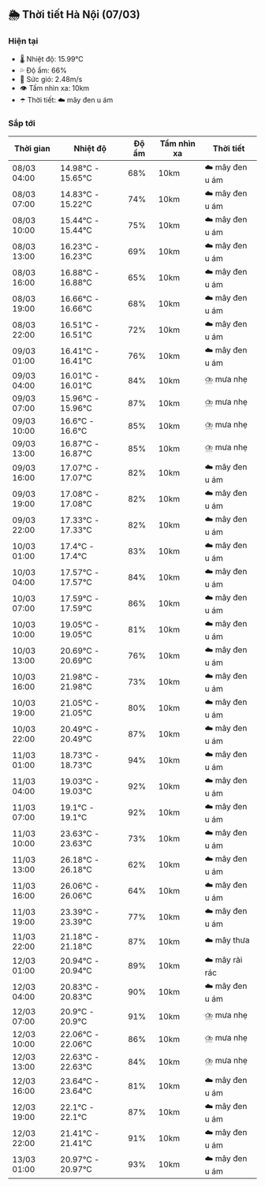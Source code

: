 ## 🌦️ Thời tiết Hà Nội (07/03)

### Hiện tại

- 🌡️ Nhiệt độ: 15.99℃
- 💦 Độ ẩm: 66%
- 💨 Sức gió: 2.48m/s
- 👁️ Tầm nhìn xa: 10km
- ☂️ Thời tiết: ☁️ mây đen u ám

### Sắp tới

| Thời gian | Nhiệt độ | Độ ẩm | Tầm nhìn xa | Thời tiết |
| --- | --- | --- | --- | --- |
| 08/03 04:00 | 14.98℃ - 15.65℃ | 68% | 10km | ☁️ mây đen u ám |
| 08/03 07:00 | 14.83℃ - 15.22℃ | 74% | 10km | ☁️ mây đen u ám |
| 08/03 10:00 | 15.44℃ - 15.44℃ | 75% | 10km | ☁️ mây đen u ám |
| 08/03 13:00 | 16.23℃ - 16.23℃ | 69% | 10km | ☁️ mây đen u ám |
| 08/03 16:00 | 16.88℃ - 16.88℃ | 65% | 10km | ☁️ mây đen u ám |
| 08/03 19:00 | 16.66℃ - 16.66℃ | 68% | 10km | ☁️ mây đen u ám |
| 08/03 22:00 | 16.51℃ - 16.51℃ | 72% | 10km | ☁️ mây đen u ám |
| 09/03 01:00 | 16.41℃ - 16.41℃ | 76% | 10km | ☁️ mây đen u ám |
| 09/03 04:00 | 16.01℃ - 16.01℃ | 84% | 10km | ⛈️ mưa nhẹ |
| 09/03 07:00 | 15.96℃ - 15.96℃ | 87% | 10km | ⛈️ mưa nhẹ |
| 09/03 10:00 | 16.6℃ - 16.6℃ | 85% | 10km | ⛈️ mưa nhẹ |
| 09/03 13:00 | 16.87℃ - 16.87℃ | 85% | 10km | ⛈️ mưa nhẹ |
| 09/03 16:00 | 17.07℃ - 17.07℃ | 82% | 10km | ☁️ mây đen u ám |
| 09/03 19:00 | 17.08℃ - 17.08℃ | 82% | 10km | ☁️ mây đen u ám |
| 09/03 22:00 | 17.33℃ - 17.33℃ | 82% | 10km | ☁️ mây đen u ám |
| 10/03 01:00 | 17.4℃ - 17.4℃ | 83% | 10km | ☁️ mây đen u ám |
| 10/03 04:00 | 17.57℃ - 17.57℃ | 84% | 10km | ☁️ mây đen u ám |
| 10/03 07:00 | 17.59℃ - 17.59℃ | 86% | 10km | ☁️ mây đen u ám |
| 10/03 10:00 | 19.05℃ - 19.05℃ | 81% | 10km | ☁️ mây đen u ám |
| 10/03 13:00 | 20.69℃ - 20.69℃ | 76% | 10km | ☁️ mây đen u ám |
| 10/03 16:00 | 21.98℃ - 21.98℃ | 73% | 10km | ☁️ mây đen u ám |
| 10/03 19:00 | 21.05℃ - 21.05℃ | 80% | 10km | ☁️ mây đen u ám |
| 10/03 22:00 | 20.49℃ - 20.49℃ | 87% | 10km | ☁️ mây đen u ám |
| 11/03 01:00 | 18.73℃ - 18.73℃ | 94% | 10km | ☁️ mây đen u ám |
| 11/03 04:00 | 19.03℃ - 19.03℃ | 92% | 10km | ☁️ mây đen u ám |
| 11/03 07:00 | 19.1℃ - 19.1℃ | 92% | 10km | ☁️ mây đen u ám |
| 11/03 10:00 | 23.63℃ - 23.63℃ | 73% | 10km | ☁️ mây đen u ám |
| 11/03 13:00 | 26.18℃ - 26.18℃ | 62% | 10km | ☁️ mây đen u ám |
| 11/03 16:00 | 26.06℃ - 26.06℃ | 64% | 10km | ☁️ mây đen u ám |
| 11/03 19:00 | 23.39℃ - 23.39℃ | 77% | 10km | ☁️ mây đen u ám |
| 11/03 22:00 | 21.18℃ - 21.18℃ | 87% | 10km | ☁️ mây thưa |
| 12/03 01:00 | 20.94℃ - 20.94℃ | 89% | 10km | ☁️ mây rải rác |
| 12/03 04:00 | 20.83℃ - 20.83℃ | 90% | 10km | ☁️ mây đen u ám |
| 12/03 07:00 | 20.9℃ - 20.9℃ | 91% | 10km | ⛈️ mưa nhẹ |
| 12/03 10:00 | 22.06℃ - 22.06℃ | 86% | 10km | ⛈️ mưa nhẹ |
| 12/03 13:00 | 22.63℃ - 22.63℃ | 84% | 10km | ⛈️ mưa nhẹ |
| 12/03 16:00 | 23.64℃ - 23.64℃ | 81% | 10km | ☁️ mây đen u ám |
| 12/03 19:00 | 22.1℃ - 22.1℃ | 87% | 10km | ☁️ mây đen u ám |
| 12/03 22:00 | 21.41℃ - 21.41℃ | 91% | 10km | ☁️ mây đen u ám |
| 13/03 01:00 | 20.97℃ - 20.97℃ | 93% | 10km | ☁️ mây đen u ám |
